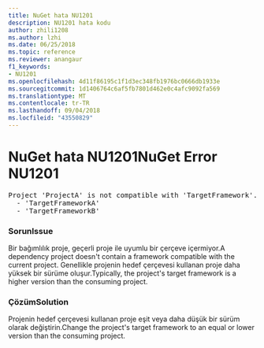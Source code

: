 ```yaml
---
title: NuGet hata NU1201
description: NU1201 hata kodu
author: zhili1208
ms.author: lzhi
ms.date: 06/25/2018
ms.topic: reference
ms.reviewer: anangaur
f1_keywords:
- NU1201
ms.openlocfilehash: 4d11f86195c1f1d3ec348fb1976bc0666db1933e
ms.sourcegitcommit: 1d1406764c6af5fb7801d462e0c4afc9092fa569
ms.translationtype: MT
ms.contentlocale: tr-TR
ms.lasthandoff: 09/04/2018
ms.locfileid: "43550829"
---
```

# <a name="nuget-error-nu1201"></a><span data-ttu-id="28ac1-103">NuGet hata NU1201</span><span class="sxs-lookup"><span data-stu-id="28ac1-103">NuGet Error NU1201</span></span>

<pre>Project 'ProjectA' is not compatible with 'TargetFramework'. Project 'ProjectA' supports:<br/>  - 'TargetFrameworkA'<br/>  - 'TargetFrameworkB'</pre>

### <a name="issue"></a><span data-ttu-id="28ac1-104">Sorun</span><span class="sxs-lookup"><span data-stu-id="28ac1-104">Issue</span></span>
<span data-ttu-id="28ac1-105">Bir bağımlılık proje, geçerli proje ile uyumlu bir çerçeve içermiyor.</span><span class="sxs-lookup"><span data-stu-id="28ac1-105">A dependency project doesn't contain a framework compatible with the current project.</span></span> <span data-ttu-id="28ac1-106">Genellikle projenin hedef çerçevesi kullanan proje daha yüksek bir sürüme oluşur.</span><span class="sxs-lookup"><span data-stu-id="28ac1-106">Typically, the project's target framework is a higher version than the consuming project.</span></span>

### <a name="solution"></a><span data-ttu-id="28ac1-107">Çözüm</span><span class="sxs-lookup"><span data-stu-id="28ac1-107">Solution</span></span>
<span data-ttu-id="28ac1-108">Projenin hedef çerçevesi kullanan proje eşit veya daha düşük bir sürüm olarak değiştirin.</span><span class="sxs-lookup"><span data-stu-id="28ac1-108">Change the project's target framework to an equal or lower version than the consuming project.</span></span>

